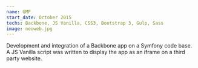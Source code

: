 ```yaml
---
name: GMF
start_date: October 2015
techs: Backbone, JS Vanilla, CSS3, Bootstrap 3, Gulp, Sass
image: neoweb.jpg
---
```


Development and integration of a Backbone app on a Symfony code base.  
A JS Vanilla script was written to display the app as an iframe on a third party website.

